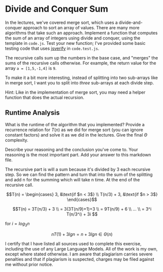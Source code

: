 # Divide and Conquer Sum

In the lectures, we've covered merge sort, which uses a divide-and-conquer
approach to sort an array of values. There are many more algorithms that take
such an approach. Implement a function that computes the sum of an array of
integers using divide and conquer, using the template in `code.js`. Test your
new function; I've provided some basic testing code that uses
[jsverify](https://jsverify.github.io/) in `code.test.js`.

The recursive calls sum up the numbers in the base case, and "merges" the sums
of the recursive calls otherwise. For example, the return value for the array `a
= [1,5,-1,4]` is `9`.

To make it a bit more interesting, instead of splitting into two sub-arrays like
in merge sort, I want you to split into *three* sub-arrays at each divide step.

Hint: Like in the implementation of merge sort, you may need a helper function
that does the actual recursion.

## Runtime Analysis

What is the runtime of the algorithm that you implemented? Provide a recurrence
relation for $T(n)$ as we did for merge sort (you can ignore constant factors)
and solve it as we did in the lectures. Give the final $\Theta$ complexity.

Describe your reasoning and the conclusion you've come to. Your reasoning is the
most important part. Add your answer to this markdown file.

The recursive part is will a sum because it's divided by 3 each recursive step. So we can find the pattern and turn that into the sum of the splitting and add n for the summing which will take n time. At the end of the recursive call.
```math
T(n) =
\begin{cases}
    3,  &\text{if $n < 3$} \\
    T(n/3) + 3, &\text{if $n > 3$}
\end{cases}
```

```math
T(n) = 3T(n/3) + 3 \\
= 3(3T(n/9)+1)+3 \\
= 9T(n/9) + 6 \\
... \\
= 3^i T(n/3^i)  + 3i 
```
for $i = log_3 n$
```math
nT(1) + 3 lg n = n + 3 lg n \in \Theta (n)
```

I certify that I have listed all sources used to complete this exercise, including the use of any Large Language Models. All of the work is my own, except where stated otherwise. I am aware that plagiarism carries severe penalties and that if plagiarism is suspected, charges may be filed against me without prior notice.

